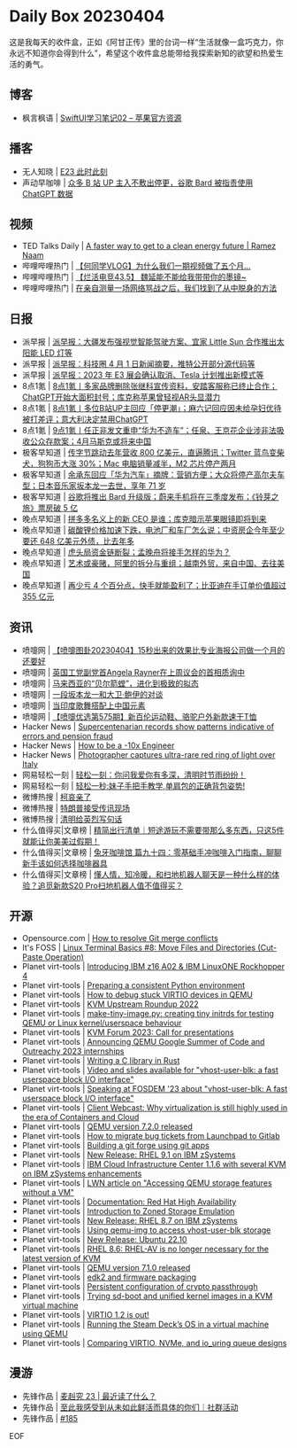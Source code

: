 # Daily Box 20230404
这是我每天的收件盒，正如《阿甘正传》里的台词一样“生活就像一盒巧克力，你永远不知道你会得到什么”，希望这个收件盒总能带给我探索新知的欲望和热爱生活的勇气。

## 博客
- 枫言枫语 | [SwiftUI学习笔记02 – 苹果官方资源](https://justinyan.me/post/5638)

## 播客
- 无人知晓 | [E23 此时此刻](https://www.xiaoyuzhoufm.com/episode/642b7fd666e4c00c6a2326fa?utm_source=rss)
- 声动早咖啡 | [众多 B 站 UP 主入不敷出停更，谷歌 Bard 被指责使用 ChatGPT 数据](https://sheng-espresso.fireside.fm/241)

## 视频
- TED Talks Daily | [A faster way to get to a clean energy future | Ramez Naam](https://www.ted.com/talks/ramez_naam_a_faster_way_to_get_to_a_clean_energy_future?rss)
- 哔哩哔哩热门 | [【何同学VLOG】为什么我们一期视频做了五个月...](https://b23.tv/BV12h411u7DM)
- 哔哩哔哩热门 | [【烂活电竞43.5】  魏延能不能给我带带你的墨镜~](https://b23.tv/BV1xX4y1k7oL)
- 哔哩哔哩热门 | [在亲自测量一场网络骂战之后，我们找到了从中脱身的方法](https://b23.tv/BV1uM411u7tN)

## 日报
- 派早报 | [派早报：大疆发布强视觉智能驾驶方案、宜家 Little Sun 合作推出太阳能 LED 灯等](https://sspai.com/post/79158)
- 派早报 | [派早报：科技圈 4 月 1 日新闻摘要，推特公开部分源代码等](https://sspai.com/post/79135)
- 派早报 | [派早报：2023 年 E3 展会确认取消、Tesla 计划推出新模式等](https://sspai.com/post/79124)
- 8点1氪 | [8点1氪丨多家品牌删除张继科宣传资料，安踏客服称已终止合作；ChatGPT开始大面积封号；库克称苹果曾轻视AR头显潜力](https://36kr.com/p/2200300558396294)
- 8点1氪 | [8点1氪丨多位B站UP主回应「停更潮」；麻六记回应因未给孕妇优待被打差评；意大利决定禁用ChatGPT](https://36kr.com/p/2198899082512515)
- 8点1氪 | [9点1氪丨任正非发文重申“华为不造车”；任泉、王京花企业涉非法吸收公众存款案；4月马斯克或将来中国](https://36kr.com/p/2196073676785801)
- 极客早知道 | [传字节跳动去年营收 800 亿美元，直逼腾讯；Twitter 蓝鸟变柴犬，狗狗币大涨 30%；Mac 电脑销量减半，M2 芯片停产两月](https://www.geekpark.net/news/317112)
- 极客早知道 | [余承东回应「华为汽车」摘牌：营销方便；大众将停产高尔夫车型；日本音乐家坂本龙一去世，享年 71 岁](https://www.geekpark.net/news/317047)
- 极客早知道 | [谷歌将推出 Bard 升级版；蔚来手机将在三季度发布；《铃芽之旅》票房破 5 亿](https://www.geekpark.net/news/317046)
- 晚点早知道 | [拼多多名义上的新 CEO 是谁；库克暗示苹果眼镜即将到来](https://www.latepost.com/news/dj_detail?id=1584)
- 晚点早知道 | [碳酸锂价格加速下跌，电池厂和车厂怎么说；中资房企今年至少要还 648 亿美元外债，比去年多](https://www.latepost.com/news/dj_detail?id=1581)
- 晚点早知道 | [虎头局资金链断裂；孟晚舟将接手怎样的华为？](https://www.latepost.com/news/dj_detail?id=1580)
- 晚点早知道 | [艺术或豪赌，阿里的拆分与重组；越南外贸，来自中国、去往美国](https://www.latepost.com/news/dj_detail?id=1578)
- 晚点早知道 | [再少亏 4 个百分点，快手就能盈利了；比亚迪在手订单价值超过 355 亿元](https://www.latepost.com/news/dj_detail?id=1577)

## 资讯
- 喷嚏网 | [【喷嚏图卦20230404】15秒出来的效果比专业海报公司做一个月的还要好](http://www.dapenti.com/blog/more.asp?name=xilei&id=170721)
- 喷嚏网 | [英国工党副党首Angela Rayner在上周议会的首相质询中](http://www.dapenti.com/blog/more.asp?name=xilei&id=170712)
- 喷嚏网 | [马来西亚的“贝尔箭螳”，进化到极致的拟态](http://www.dapenti.com/blog/more.asp?name=xilei&id=170711)
- 喷嚏网 | [一段坂本龙一和大卫·鲍伊的对谈](http://www.dapenti.com/blog/more.asp?name=xilei&id=170710)
- 喷嚏网 | [当印度歌舞搭配上中国元素](http://www.dapenti.com/blog/more.asp?name=xilei&id=170709)
- 喷嚏网 | [【喷嚏优选第575期】新百伦运动鞋、骆驼户外新款速干T恤](http://www.dapenti.com/blog/more.asp?name=xilei&id=170708)
- Hacker News | [Supercentenarian records show patterns indicative of errors and pension fraud](https://www.biorxiv.org/content/10.1101/704080v2)
- Hacker News | [How to be a -10x Engineer](https://taylor.town/-10x)
- Hacker News | [Photographer captures ultra-rare red ring of light over Italy](https://petapixel.com/2023/04/03/photographer-captures-ultra-rare-red-ring-of-light-over-italy/)
- 网易轻松一刻 | [轻松一刻：你问我爱你有多深，清明时节雨纷纷！](https://3g.163.com/news/article/I1GUQ0SV000181BR.html)
- 网易轻松一刻 | [轻松一秒:妹子手把手教学,单肩包的正确背包姿势!](https://3g.163.com/news/article/I1GHB4E4000181BT.html)
- 微博热搜 | [柯哀亲了](https://s.weibo.com/weibo?q=%23柯哀亲了%23)
- 微博热搜 | [特朗普接受传讯现场](https://s.weibo.com/weibo?q=%23特朗普接受传讯现场%23)
- 微博热搜 | [清明给英烈写句话](https://s.weibo.com/weibo?q=%23清明给英烈写句话%23)
- 什么值得买|文章榜 | [精简出行清单｜短途游玩不需要带那么多东西，只这5件就能让你美美过假期！](https://post.smzdm.com/p/ao95p449/)
- 什么值得买|文章榜 | [兔牙咖啡馆 篇九十四：零基础手冲咖啡入门指南，聊聊新手该如何选择咖啡器具](https://post.smzdm.com/p/aqmw0k0p/)
- 什么值得买|文章榜 | [懂人情，知冷暖，和扫地机器人聊天是一种什么样的体验？追觅新款S20 Pro扫地机器人值不值得买？](https://post.smzdm.com/p/a4p8rn6w/)

## 开源
- Opensource.com | [How to resolve Git merge conflicts](https://opensource.com/article/23/4/resolve-git-merge-conflicts)
- It's FOSS | [Linux Terminal Basics #8: Move Files and Directories (Cut-Paste Operation)](https://itsfoss.com/move-files-linux/)
- Planet virt-tools | [Introducing IBM z16 A02 &amp; IBM LinuxONE Rockhopper 4](https://kvmonz.blogspot.com/2023/04/introducing-ibm-z16-a02-ibm-linuxone.html)
- Planet virt-tools | [Preparing a consistent Python environment](https://www.qemu.org/2023/03/24/python/)
- Planet virt-tools | [How to debug stuck VIRTIO devices in QEMU](https://blog.vmsplice.net/2023/03/how-to-debug-stuck-virtio-devices-in.html)
- Planet virt-tools | [KVM Upstream Roundup 2022](https://kvmonz.blogspot.com/2023/03/kvm-upstream-roundup-2022.html)
- Planet virt-tools | [make-tiny-image.py: creating tiny initrds for testing QEMU or Linux kernel/userspace behaviour](https://www.berrange.com/posts/2023/03/09/make-tiny-image-py-creating-tiny-initrds-for-testing-qemu-or-linux-kernel-userspace-behaviour/)
- Planet virt-tools | [KVM Forum 2023: Call for presentations](https://www.qemu.org/2023/03/08/kvm-forum-cfp/)
- Planet virt-tools | [Announcing QEMU Google Summer of Code and Outreachy 2023 internships](https://www.qemu.org/2023/02/23/gsoc-outreachy-2023/)
- Planet virt-tools | [Writing a C library in Rust](https://blog.vmsplice.net/2023/02/writing-c-library-in-rust.html)
- Planet virt-tools | [Video and slides available for "vhost-user-blk: a fast userspace block I/O interface"](https://blog.vmsplice.net/2023/02/video-and-slides-available-for-vhost.html)
- Planet virt-tools | [Speaking at FOSDEM '23 about "vhost-user-blk: A fast userspace block I/O interface"](https://blog.vmsplice.net/2023/01/speaking-at-fosdem-23-about-vhost-user.html)
- Planet virt-tools | [Client Webcast: Why virtualization is still highly used in the era of Containers and Cloud](https://kvmonz.blogspot.com/2023/01/client-webcast-why-virtualization-is.html)
- Planet virt-tools | [QEMU version 7.2.0 released](https://www.qemu.org/2022/12/14/qemu-7-2-0/)
- Planet virt-tools | [How to migrate bug tickets from Launchpad to Gitlab](http://people.redhat.com/~thuth/blog/general/2022/12/13/launchpad-to-gitlab.html)
- Planet virt-tools | [Building a git forge using git apps](https://blog.vmsplice.net/2020/12/building-git-forge-using-git-apps.html)
- Planet virt-tools | [New Release: RHEL 9.1 on IBM zSystems](https://kvmonz.blogspot.com/2022/11/new-release-rhel-91-on-ibm-zsystems.html)
- Planet virt-tools | [IBM Cloud Infrastructure Center 1.1.6 with several KVM on IBM zSystems enhancements](https://kvmonz.blogspot.com/2022/11/ibm-cloud-infrastructure-center-116.html)
- Planet virt-tools | [LWN article on "Accessing QEMU storage features without a VM"](https://blog.vmsplice.net/2022/11/lwn-article-on-accessing-qemu-storage.html)
- Planet virt-tools | [Documentation: Red Hat High Availability](https://kvmonz.blogspot.com/2022/11/documentation-red-hat-high-availability.html)
- Planet virt-tools | [Introduction to Zoned Storage Emulation](https://www.qemu.org/2022/11/17/zoned-emulation/)
- Planet virt-tools | [New Release: RHEL 8.7 on IBM zSystems](https://kvmonz.blogspot.com/2022/11/new-release-rhel-87-on-ibm-zsystems.html)
- Planet virt-tools | [Using qemu-img to access vhost-user-blk storage](https://blog.vmsplice.net/2022/11/using-qemu-img-to-access-vhost-user-blk.html)
- Planet virt-tools | [New Release: Ubuntu 22.10](https://kvmonz.blogspot.com/2022/10/new-release-ubuntu-2210.html)
- Planet virt-tools | [RHEL 8.6: RHEL-AV is no longer necessary for the latest version of KVM](https://kvmonz.blogspot.com/2022/08/rhel-86-rhel-av-is-no-longer-necessary.html)
- Planet virt-tools | [QEMU version 7.1.0 released](https://www.qemu.org/2022/08/30/qemu-7-1-0/)
- Planet virt-tools | [edk2 and firmware packaging](https://www.kraxel.org/blog/2022/07/edk2-firmware-packaging/)
- Planet virt-tools | [Persistent configuration of crypto passthrough](https://kvmonz.blogspot.com/2022/07/persistent-configuration-of-crypto.html)
- Planet virt-tools | [Trying sd-boot and unified kernel images in a KVM virtual machine](https://www.berrange.com/posts/2022/07/19/trying-sd-boot-and-unified-kernel-images-in-a-kvm-virtual-machine/)
- Planet virt-tools | [VIRTIO 1.2 is out!](https://people.redhat.com/~cohuck/2022/07/18/virtio-12-is-out.html)
- Planet virt-tools | [Running the Steam Deck’s OS in a virtual machine using QEMU](https://blogs.igalia.com/berto/2022/07/05/running-the-steam-decks-os-in-a-virtual-machine-using-qemu/)
- Planet virt-tools | [Comparing VIRTIO, NVMe, and io_uring queue designs](https://blog.vmsplice.net/2022/06/comparing-virtio-nvme-and-iouring-queue.html)

## 漫游
- 先锋作品 | [麦赳究 23 | 最近读了什么？](https://open.zhubai.wiki/a/l/t/z/pl/zjustfun/2255025381717377024)
- 先锋作品 | [至此我感受到从未如此鲜活而具体的你们｜社群活动](https://open.zhubai.wiki/a/l/t/z/pl/shengfm/2255004039471259648)
- 先锋作品 | [#185](https://open.zhubai.wiki/a/l/t/z/pl/dex/2254925628337897472)

EOF